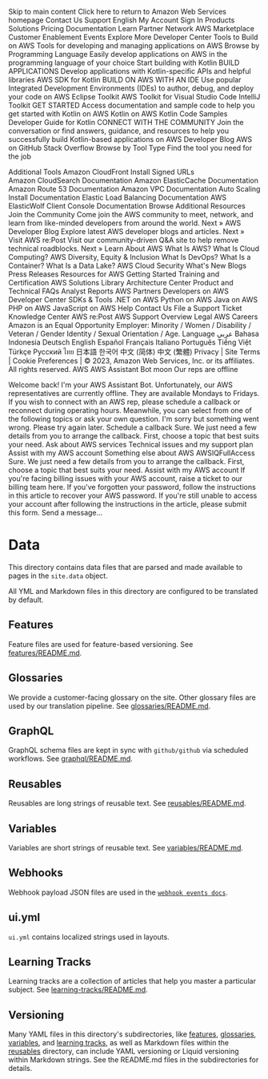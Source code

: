 Skip to main content
Click here to return to Amazon Web Services homepage
Contact Us
Support 
English 
My Account 
Sign In 
Products Solutions Pricing Documentation Learn Partner Network AWS Marketplace Customer Enablement Events Explore More
Developer Center
Tools to Build on AWS
Tools for developing and managing applications on AWS
Browse by Programming Language
Easily develop applications on AWS in the programming language of your choice
Start building with Kotlin
 BUILD APPLICATIONS
Develop applications with Kotlin-specific APIs and helpful libraries
AWS SDK for Kotlin 
 BUILD ON AWS WITH AN IDE
Use popular Integrated Development Environments (IDEs) to author, debug, and deploy your code on AWS
Eclipse Toolkit 
AWS Toolkit for Visual Studio Code 
IntelliJ Toolkit 
 GET STARTED
Access documentation and sample code to help you get started with Kotlin on AWS
Kotlin on AWS 
Kotlin Code Samples 
Developer Guide for Kotlin 
 CONNECT WITH THE COMMUNITY
Join the conversation or find answers, guidance, and resources to help you successfully build Kotlin-based applications on AWS
Developer Blog 
AWS on GitHub 
Stack Overflow 
Browse by Tool Type
Find the tool you need for the job









Additional Tools
Amazon CloudFront
Install Signed URLs  
Amazon CloudSearch
Documentation 
Amazon ElasticCache
Documentation 
Amazon Route 53
Documentation 
Amazon VPC
Documentation 
Auto Scaling
Install 
Documentation 
Elastic Load Balancing
Documentation 
AWS ElasticWolf Client Console
Documentation 
Browse Additional Resources
Join the Community
Come join the AWS community to meet, network, and learn from like-minded developers from around the world.
Next »
AWS Developer Blog
Explore latest AWS developer blogs and articles.
Next »
Visit AWS re:Post
Visit our community-driven Q&A site to help remove technical roadblocks.
Next »
Learn About AWS
What Is AWS?
What Is Cloud Computing?
AWS Diversity, Equity & Inclusion
What Is DevOps?
What Is a Container?
What Is a Data Lake?
AWS Cloud Security
What's New
Blogs
Press Releases
Resources for AWS
Getting Started
Training and Certification
AWS Solutions Library
Architecture Center
Product and Technical FAQs
Analyst Reports
AWS Partners
Developers on AWS
Developer Center
SDKs & Tools
.NET on AWS
Python on AWS
Java on AWS
PHP on AWS
JavaScript on AWS
Help
Contact Us
File a Support Ticket
Knowledge Center
AWS re:Post
AWS Support Overview
Legal
AWS Careers
Amazon is an Equal Opportunity Employer: Minority / Women / Disability / Veteran / Gender Identity / Sexual Orientation / Age.
Language عربي Bahasa Indonesia Deutsch English Español Français Italiano Português Tiếng Việt Türkçe Ρусский ไทย 日本語 한국어 中文 (简体) 中文 (繁體)
Privacy | Site Terms | Cookie Preferences | © 2023, Amazon Web Services, Inc. or its affiliates. All rights reserved.
AWS
AWS Assistant Bot
moon
Our reps are offline


Welcome back!
I'm your AWS Assistant Bot. Unfortunately, our AWS representatives are currently offline. They are available Mondays to Fridays. If you wish to connect with an AWS rep, please schedule a callback or reconnect during operating hours. Meanwhile, you can select from one of the following topics or ask your own question.
I'm sorry but something went wrong. Please try again later.
Schedule a callback
Sure. We just need a few details from you to arrange the callback. First, choose a topic that best suits your need.
Ask about AWS services
Technical issues and my support plan
Assist with my AWS account
Something else about AWS
AWSIQFullAccess
Sure. We just need a few details from you to arrange the callback. First, choose a topic that best suits your need.
Assist with my AWS account
If you're facing billing issues with your AWS account, raise a ticket to our billing team here. If you've forgotten your password, follow the instructions in this article to recover your AWS password. If you're still unable to access your account after following the instructions in the article, please submit this form.
Send a message...
# Data

This directory contains data files that are parsed and made available to pages in the `site.data` object.

All YML and Markdown files in this directory are configured to be translated by default.

## Features

Feature files are used for feature-based versioning. See [features/README.md](features/README.md).

## Glossaries

We provide a customer-facing glossary on the site. Other glossary files are used by our translation pipeline. See [glossaries/README.md](glossaries/README.md).

## GraphQL

GraphQL schema files are kept in sync with `github/github` via scheduled workflows. See [graphql/README.md](graphql/README.md).

## Reusables

Reusables are long strings of reusable text. See [reusables/README.md](reusables/README.md).

## Variables

Variables are short strings of reusable text. See [variables/README.md](variables/README.md).

## Webhooks

Webhook payload JSON files are used in the [`webhook events docs`](../content/developers/webhooks-and-events/webhook-events-and-payloads.md).

## ui.yml

`ui.yml` contains localized strings used in layouts.

## Learning Tracks

Learning tracks are a collection of articles that help you master a particular subject. See [learning-tracks/README.md](learning-tracks/README.md).

## Versioning

Many YAML files in this directory's subdirectories, like [features](features), [glossaries](glossaries), [variables](variables), and [learning tracks](learning-tracks), as well as Markdown files within the [reusables](reusables) directory, can include YAML versioning or Liquid versioning within Markdown strings. See the README.md files in the subdirectories for details.
